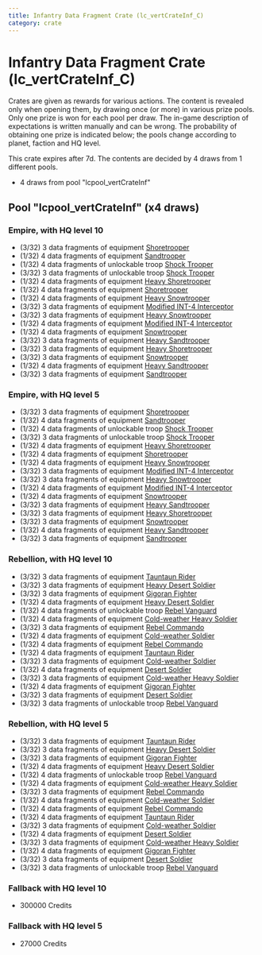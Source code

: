 ```yaml
---
title: Infantry Data Fragment Crate (lc_vertCrateInf_C)
category: crate
---
```


# Infantry Data Fragment Crate (lc_vertCrateInf_C)

Crates are given as rewards for various actions. The content is revealed only when opening them, by drawing once (or more) in various prize pools. Only one prize is won for each pool per draw. The in-game description of expectations is written manually and can be wrong. The probability of obtaining one prize is indicated below; the pools change according to planet, faction and HQ level.

This crate expires after 7d. The contents are decided by 4 draws from 1 different pools.
  * 4 draws from pool "lcpool_vertCrateInf"

## Pool "lcpool_vertCrateInf" (x4 draws)

### Empire, with HQ level 10

  * (3/32) 3 data fragments of equipment [Shoretrooper](eqpEmpirePentagonTrooper)
  * (1/32) 4 data fragments of equipment [Sandtrooper](eqpEmpireSandtrooper)
  * (1/32) 4 data fragments of unlockable troop [Shock Trooper](Shock)
  * (3/32) 3 data fragments of unlockable troop [Shock Trooper](Shock)
  * (1/32) 4 data fragments of equipment [Heavy Shoretrooper](eqpEmpirePentagonHeavyTrooper)
  * (1/32) 4 data fragments of equipment [Shoretrooper](eqpEmpirePentagonTrooper)
  * (1/32) 4 data fragments of equipment [Heavy Snowtrooper](eqpEmpireHeavySnowtrooper)
  * (3/32) 3 data fragments of equipment [Modified INT-4 Interceptor](eqpEmpireArcticINT4)
  * (3/32) 3 data fragments of equipment [Heavy Snowtrooper](eqpEmpireHeavySnowtrooper)
  * (1/32) 4 data fragments of equipment [Modified INT-4 Interceptor](eqpEmpireArcticINT4)
  * (1/32) 4 data fragments of equipment [Snowtrooper](eqpEmpireSnowtrooper)
  * (3/32) 3 data fragments of equipment [Heavy Sandtrooper](eqpEmpireHeavySandtrooper)
  * (3/32) 3 data fragments of equipment [Heavy Shoretrooper](eqpEmpirePentagonHeavyTrooper)
  * (3/32) 3 data fragments of equipment [Snowtrooper](eqpEmpireSnowtrooper)
  * (1/32) 4 data fragments of equipment [Heavy Sandtrooper](eqpEmpireHeavySandtrooper)
  * (3/32) 3 data fragments of equipment [Sandtrooper](eqpEmpireSandtrooper)

### Empire, with HQ level 5

  * (3/32) 3 data fragments of equipment [Shoretrooper](eqpEmpirePentagonTrooper)
  * (1/32) 4 data fragments of equipment [Sandtrooper](eqpEmpireSandtrooper)
  * (1/32) 4 data fragments of unlockable troop [Shock Trooper](Shock)
  * (3/32) 3 data fragments of unlockable troop [Shock Trooper](Shock)
  * (1/32) 4 data fragments of equipment [Heavy Shoretrooper](eqpEmpirePentagonHeavyTrooper)
  * (1/32) 4 data fragments of equipment [Shoretrooper](eqpEmpirePentagonTrooper)
  * (1/32) 4 data fragments of equipment [Heavy Snowtrooper](eqpEmpireHeavySnowtrooper)
  * (3/32) 3 data fragments of equipment [Modified INT-4 Interceptor](eqpEmpireArcticINT4)
  * (3/32) 3 data fragments of equipment [Heavy Snowtrooper](eqpEmpireHeavySnowtrooper)
  * (1/32) 4 data fragments of equipment [Modified INT-4 Interceptor](eqpEmpireArcticINT4)
  * (1/32) 4 data fragments of equipment [Snowtrooper](eqpEmpireSnowtrooper)
  * (3/32) 3 data fragments of equipment [Heavy Sandtrooper](eqpEmpireHeavySandtrooper)
  * (3/32) 3 data fragments of equipment [Heavy Shoretrooper](eqpEmpirePentagonHeavyTrooper)
  * (3/32) 3 data fragments of equipment [Snowtrooper](eqpEmpireSnowtrooper)
  * (1/32) 4 data fragments of equipment [Heavy Sandtrooper](eqpEmpireHeavySandtrooper)
  * (3/32) 3 data fragments of equipment [Sandtrooper](eqpEmpireSandtrooper)

### Rebellion, with HQ level 10

  * (3/32) 3 data fragments of equipment [Tauntaun Rider](eqpRebelTauntaun)
  * (3/32) 3 data fragments of equipment [Heavy Desert Soldier](eqpRebelHeavySandSoldier)
  * (3/32) 3 data fragments of equipment [Gigoran Fighter](eqpRebelShaggyAlien)
  * (1/32) 4 data fragments of equipment [Heavy Desert Soldier](eqpRebelHeavySandSoldier)
  * (1/32) 4 data fragments of unlockable troop [Rebel Vanguard](Vanguard)
  * (1/32) 4 data fragments of equipment [Cold-weather Heavy Soldier](eqpRebelEchoBaseHeavySoldier)
  * (3/32) 3 data fragments of equipment [Rebel Commando](eqpRebelPentagonSoldier)
  * (1/32) 4 data fragments of equipment [Cold-weather Soldier](eqpRebelEchoBaseSoldier)
  * (1/32) 4 data fragments of equipment [Rebel Commando](eqpRebelPentagonSoldier)
  * (1/32) 4 data fragments of equipment [Tauntaun Rider](eqpRebelTauntaun)
  * (3/32) 3 data fragments of equipment [Cold-weather Soldier](eqpRebelEchoBaseSoldier)
  * (1/32) 4 data fragments of equipment [Desert Soldier](eqpRebelSandSoldier)
  * (3/32) 3 data fragments of equipment [Cold-weather Heavy Soldier](eqpRebelEchoBaseHeavySoldier)
  * (1/32) 4 data fragments of equipment [Gigoran Fighter](eqpRebelShaggyAlien)
  * (3/32) 3 data fragments of equipment [Desert Soldier](eqpRebelSandSoldier)
  * (3/32) 3 data fragments of unlockable troop [Rebel Vanguard](Vanguard)

### Rebellion, with HQ level 5

  * (3/32) 3 data fragments of equipment [Tauntaun Rider](eqpRebelTauntaun)
  * (3/32) 3 data fragments of equipment [Heavy Desert Soldier](eqpRebelHeavySandSoldier)
  * (3/32) 3 data fragments of equipment [Gigoran Fighter](eqpRebelShaggyAlien)
  * (1/32) 4 data fragments of equipment [Heavy Desert Soldier](eqpRebelHeavySandSoldier)
  * (1/32) 4 data fragments of unlockable troop [Rebel Vanguard](Vanguard)
  * (1/32) 4 data fragments of equipment [Cold-weather Heavy Soldier](eqpRebelEchoBaseHeavySoldier)
  * (3/32) 3 data fragments of equipment [Rebel Commando](eqpRebelPentagonSoldier)
  * (1/32) 4 data fragments of equipment [Cold-weather Soldier](eqpRebelEchoBaseSoldier)
  * (1/32) 4 data fragments of equipment [Rebel Commando](eqpRebelPentagonSoldier)
  * (1/32) 4 data fragments of equipment [Tauntaun Rider](eqpRebelTauntaun)
  * (3/32) 3 data fragments of equipment [Cold-weather Soldier](eqpRebelEchoBaseSoldier)
  * (1/32) 4 data fragments of equipment [Desert Soldier](eqpRebelSandSoldier)
  * (3/32) 3 data fragments of equipment [Cold-weather Heavy Soldier](eqpRebelEchoBaseHeavySoldier)
  * (1/32) 4 data fragments of equipment [Gigoran Fighter](eqpRebelShaggyAlien)
  * (3/32) 3 data fragments of equipment [Desert Soldier](eqpRebelSandSoldier)
  * (3/32) 3 data fragments of unlockable troop [Rebel Vanguard](Vanguard)

### Fallback with HQ level 10

  * 300000 Credits

### Fallback with HQ level 5

  * 27000 Credits